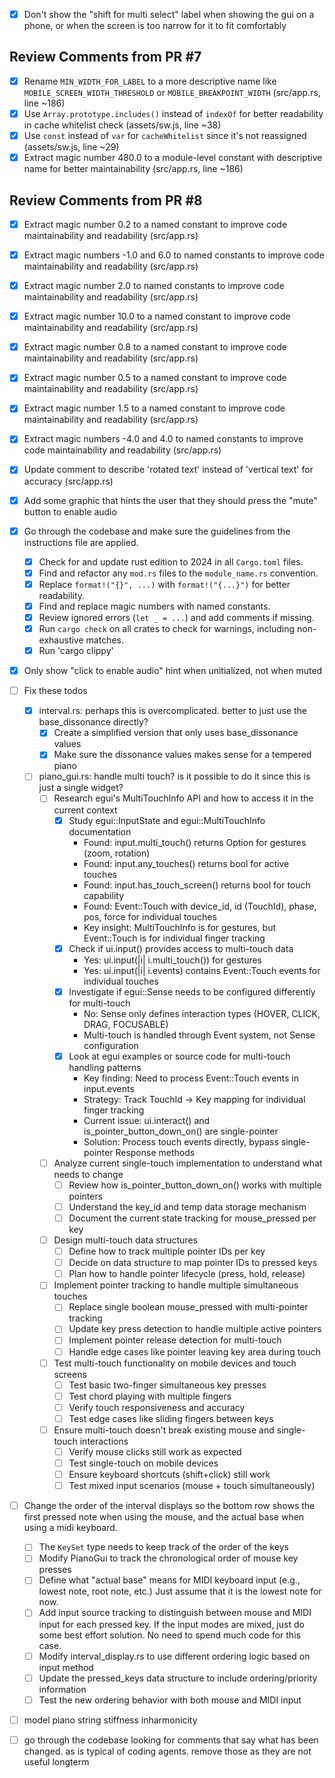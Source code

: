 - [x] Don't show the "shift for multi select" label when showing the gui on a phone, or when the screen is too narrow for it to fit comfortably

## Review Comments from PR #7

- [x] Rename `MIN_WIDTH_FOR_LABEL` to a more descriptive name like `MOBILE_SCREEN_WIDTH_THRESHOLD` or `MOBILE_BREAKPOINT_WIDTH` (src/app.rs, line ~186)
- [x] Use `Array.prototype.includes()` instead of `indexOf` for better readability in cache whitelist check (assets/sw.js, line ~38)
- [x] Use `const` instead of `var` for `cacheWhitelist` since it's not reassigned (assets/sw.js, line ~29)
- [x] Extract magic number 480.0 to a module-level constant with descriptive name for better maintainability (src/app.rs, line ~186)

## Review Comments from PR #8

- [x] Extract magic number 0.2 to a named constant to improve code maintainability and readability (src/app.rs)
- [x] Extract magic numbers -1.0 and 6.0 to named constants to improve code maintainability and readability (src/app.rs)
- [x] Extract magic number 2.0 to named constants to improve code maintainability and readability (src/app.rs)
- [x] Extract magic number 10.0 to a named constant to improve code maintainability and readability (src/app.rs)
- [x] Extract magic number 0.8 to a named constant to improve code maintainability and readability (src/app.rs)
- [x] Extract magic number 0.5 to a named constant to improve code maintainability and readability (src/app.rs)
- [x] Extract magic number 1.5 to a named constant to improve code maintainability and readability (src/app.rs)
- [x] Extract magic numbers -4.0 and 4.0 to named constants to improve code maintainability and readability (src/app.rs)
- [x] Update comment to describe 'rotated text' instead of 'vertical text' for accuracy (src/app.rs)

- [x] Add some graphic that hints the user that they should press the "mute" button to enable audio
- [x] Go through the codebase and make sure the guidelines from the instructions file are applied.
  - [x] Check for and update rust edition to 2024 in all `Cargo.toml` files.
  - [x] Find and refactor any `mod.rs` files to the `module_name.rs` convention.
  - [x] Replace `format!("{}", ...)` with `format!("{...}")` for better readability.
  - [x] Find and replace magic numbers with named constants.
  - [x] Review ignored errors (`let _ = ...`) and add comments if missing.
  - [x] Run `cargo check` on all crates to check for warnings, including non-exhaustive matches.
  - [x] Run 'cargo clippy'
- [x] Only show "click to enable audio" hint when unitialized, not when muted
- [ ] Fix these todos
  - [x] interval.rs: perhaps this is overcomplicated. better to just use the base_dissonance directly?
    - [x] Create a simplified version that only uses base_dissonance values
    - [x] Make sure the dissonance values makes sense for a tempered piano
  - [ ] piano_gui.rs: handle multi touch? is it possible to do it since this is just a single widget?
    - [ ] Research egui's MultiTouchInfo API and how to access it in the current context
      - [x] Study egui::InputState and egui::MultiTouchInfo documentation
        - Found: input.multi_touch() returns Option<MultiTouchInfo> for gestures (zoom, rotation)
        - Found: input.any_touches() returns bool for active touches
        - Found: input.has_touch_screen() returns bool for touch capability
        - Found: Event::Touch with device_id, id (TouchId), phase, pos, force for individual touches
        - Key insight: MultiTouchInfo is for gestures, but Event::Touch is for individual finger tracking
      - [x] Check if ui.input() provides access to multi-touch data
        - Yes: ui.input(|i| i.multi_touch()) for gestures
        - Yes: ui.input(|i| i.events) contains Event::Touch events for individual touches
      - [x] Investigate if egui::Sense needs to be configured differently for multi-touch
        - No: Sense only defines interaction types (HOVER, CLICK, DRAG, FOCUSABLE)
        - Multi-touch is handled through Event system, not Sense configuration
      - [x] Look at egui examples or source code for multi-touch handling patterns
        - Key finding: Need to process Event::Touch events in input.events
        - Strategy: Track TouchId -> Key mapping for individual finger tracking
        - Current issue: ui.interact() and is_pointer_button_down_on() are single-pointer
        - Solution: Process touch events directly, bypass single-pointer Response methods
    - [ ] Analyze current single-touch implementation to understand what needs to change
      - [ ] Review how is_pointer_button_down_on() works with multiple pointers
      - [ ] Understand the key_id and temp data storage mechanism
      - [ ] Document the current state tracking for mouse_pressed per key
    - [ ] Design multi-touch data structures
      - [ ] Define how to track multiple pointer IDs per key
      - [ ] Decide on data structure to map pointer IDs to pressed keys
      - [ ] Plan how to handle pointer lifecycle (press, hold, release)
    - [ ] Implement pointer tracking to handle multiple simultaneous touches
      - [ ] Replace single boolean mouse_pressed with multi-pointer tracking
      - [ ] Update key press detection to handle multiple active pointers
      - [ ] Implement pointer release detection for multi-touch
      - [ ] Handle edge cases like pointer leaving key area during touch
    - [ ] Test multi-touch functionality on mobile devices and touch screens
      - [ ] Test basic two-finger simultaneous key presses
      - [ ] Test chord playing with multiple fingers
      - [ ] Verify touch responsiveness and accuracy
      - [ ] Test edge cases like sliding fingers between keys
    - [ ] Ensure multi-touch doesn't break existing mouse and single-touch interactions
      - [ ] Verify mouse clicks still work as expected
      - [ ] Test single-touch on mobile devices
      - [ ] Ensure keyboard shortcuts (shift+click) still work
      - [ ] Test mixed input scenarios (mouse + touch simultaneously)
- [ ] Change the order of the interval displays so the bottom row shows the first pressed note when using the mouse, and the actual base when using a midi keyboard.
  - [ ] The `KeySet` type needs to keep track of the order of the keys
  - [ ] Modify PianoGui to track the chronological order of mouse key presses
  - [ ] Define what "actual base" means for MIDI keyboard input (e.g., lowest note, root note, etc.) Just assume that it is the lowest note for now.
  - [ ] Add input source tracking to distinguish between mouse and MIDI input for each pressed key. If the input modes are mixed, just do some best effort solution. No need to spend much code for this case.
  - [ ] Modify interval_display.rs to use different ordering logic based on input method
  - [ ] Update the pressed_keys data structure to include ordering/priority information
  - [ ] Test the new ordering behavior with both mouse and MIDI input
- [ ] model piano string stiffness inharmonicity
- [ ] go through the codebase looking for comments that say what has been changed. as is typical of coding agents. remove those as they are not useful longterm
